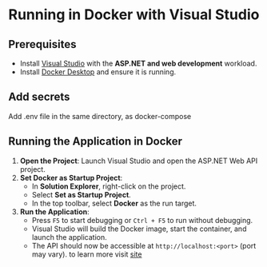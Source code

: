 # Running in Docker with Visual Studio

## Prerequisites
- Install [Visual Studio](https://visualstudio.microsoft.com/) with the **ASP.NET and web development** workload.
- Install [Docker Desktop](https://www.docker.com/products/docker-desktop/) and ensure it is running.

## Add secrets
Add .env file in the same directory, as docker-compose

## Running the Application in Docker
1. **Open the Project**: Launch Visual Studio and open the ASP.NET Web API project.
2. **Set Docker as Startup Project**:
   - In **Solution Explorer**, right-click on the project.
   - Select **Set as Startup Project**.
   - In the top toolbar, select **Docker** as the run target.
3. **Run the Application**:
   - Press `F5` to start debugging or `Ctrl + F5` to run without debugging.
   - Visual Studio will build the Docker image, start the container, and launch the application.
   - The API should now be accessible at `http://localhost:<port>` (port may vary).
to learn more visit [site](https://learn.microsoft.com/en-us/visualstudio/containers/container-tools?view=vs-2022)
